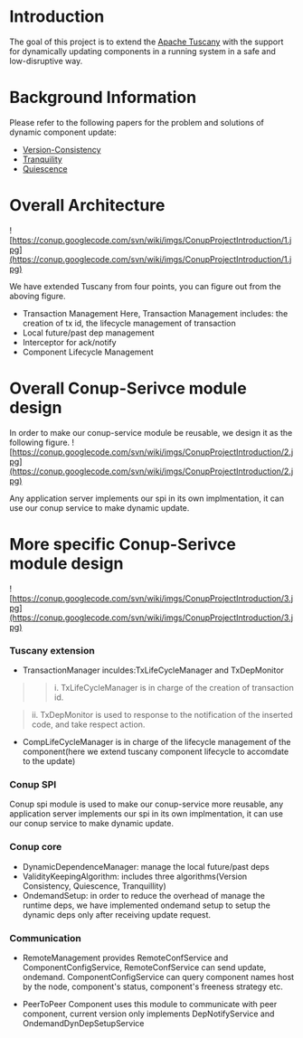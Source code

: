 # Introduction #

The goal of this project is to extend the [Apache Tuscany](http://http://tuscany.apache.org/) with the support for dynamically updating components in a running system in a safe and low-disruptive way.


# Background Information #

Please refer to the following papers for the problem and solutions of dynamic component update:
  * [Version-Consistency](http://conup.googlecode.com/svn/wiki/esec121-ma.pdf)
  * [Tranquility](http://ieeexplore.ieee.org/xpl/articleDetails.jsp?arnumber=4359466)
  * [Quiescence](http://ieeexplore.ieee.org/xpl/articleDetails.jsp?arnumber=60317)

# Overall Architecture #

![https://conup.googlecode.com/svn/wiki/imgs/ConupProjectIntroduction/1.jpg](https://conup.googlecode.com/svn/wiki/imgs/ConupProjectIntroduction/1.jpg)

We have extended Tuscany from four points, you can figure out from the aboving figure.
  * Transaction Management
Here, Transaction Management includes: the creation of tx id, the lifecycle management of transaction
  * Local future/past dep management
  * Interceptor for ack/notify
  * Component Lifecycle Management

# Overall Conup-Serivce module design #
In order to make our conup-service module be reusable, we design it as the following figure.
![https://conup.googlecode.com/svn/wiki/imgs/ConupProjectIntroduction/2.jpg](https://conup.googlecode.com/svn/wiki/imgs/ConupProjectIntroduction/2.jpg)

Any application server implements our spi in its own implmentation, it can use our conup service to make dynamic update.

# More specific Conup-Serivce module design #
![https://conup.googlecode.com/svn/wiki/imgs/ConupProjectIntroduction/3.jpg](https://conup.googlecode.com/svn/wiki/imgs/ConupProjectIntroduction/3.jpg)

### Tuscany extension ###
  * TransactionManager inculdes:TxLifeCycleManager and TxDepMonitor
> > i. TxLifeCycleManager is in charge of the creation of transaction id.


> ii. TxDepMonitor is used to response to the notification of the inserted code, and take respect action.

  * CompLifeCycleManager is in charge of the lifecycle management of the component(here we extend tuscany component lifecycle to accomdate to the update)

### Conup SPI ###
Conup spi module is used to make our conup-service more reusable, any application server implements our spi in its own implmentation, it can use our conup service to make dynamic update.

### Conup core ###
  * DynamicDependenceManager: manage the local future/past deps
  * ValidityKeepingAlgorithm: includes three algorithms(Version Consistency, Quiescence, Tranquillity)
  * OndemandSetup: in order to reduce the overhead of manage the runtime deps, we have implemented ondemand setup to setup the dynamic deps only after receiving update request.

### Communication ###
  * RemoteManagement
provides RemoteConfService and ComponentConfigService, RemoteConfService can send update, ondemand. ComponentConfigService can query component names host by the node, component's status, component's freeness strategy etc.

  * PeerToPeer
Component uses this module to communicate with peer component, current version only implements DepNotifyService and OndemandDynDepSetupService